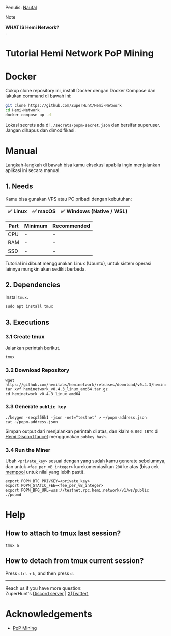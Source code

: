 Penulis: [Naufal](https://x.com/0xfal)

> [!NOTE]
> **WHAT IS Hemi Network?**\
> .

# Tutorial Hemi Network PoP Mining

# Docker
Cukup clone repository ini, install Docker dengan Docker Compose dan lakukan command di bawah ini:
```bash
git clone https://github.com/ZuperHunt/Hemi-Network
cd Hemi-Network
docker compose up -d
```
Lokasi secrets ada di `./secrets/popm-secret.json` dan bersifar superuser. Jangan dihapus dan dimodifikasi.

# Manual
Langkah-langkah di bawah bisa kamu eksekusi apabila ingin menjalankan aplikasi ini secara manual.

## 1. Needs

Kamu bisa gunakan VPS atau PC pribadi dengan kebutuhan:

| ✅ Linux | ✅ macOS | ✅ Windows (Native / WSL) |
| ------------- | ------------- | ------------- |

| Part | Minimum | Recommended |
| ------------- | ------------- | ------------- |
| CPU | - | - |
| RAM | - | - |
| SSD | - | - |

Tutorial ini dibuat menggunakan Linux (Ubuntu), untuk sistem operasi lainnya mungkin akan sedikit berbeda.

## 2. Dependencies

Instal `tmux`.

```
sudo apt install tmux
```

## 3. Executions

### 3.1 Create tmux

Jalankan perintah berikut.

```
tmux
```

### 3.2 Download Repository

```
wget https://github.com/hemilabs/heminetwork/releases/download/v0.4.3/heminetwork_v0.4.3_linux_amd64.tar.gz
tar xvf heminetwork_v0.4.3_linux_amd64.tar.gz
cd heminetwork_v0.4.3_linux_amd64
```

### 3.3 Generate `public key`

```
./keygen -secp256k1 -json -net="testnet" > ~/popm-address.json
cat ~/popm-address.json
```

Simpan output dari menjalankan perintah di atas, dan klaim `0.002 tBTC` di [Hemi Discord faucet](https://discord.gg/hemixyz) menggunakan `pubkey_hash`.

### 3.4 Run the Miner

Ubah `<private_key>` sesuai dengan yang sudah kamu generate sebelumnya, dan untuk `<fee_per_vB_integer>` kurekomendasikan `200` ke atas (bisa cek [mempool](https://mempool.space/testnet) untuk nilai yang lebih pasti).

```
export POPM_BTC_PRIVKEY=<private_key>
export POPM_STATIC_FEE=<fee_per_vB_integer>
export POPM_BFG_URL=wss://testnet.rpc.hemi.network/v1/ws/public
./popmd
```

# Help

## How to attach to tmux last session?

```
tmux a
```

## How to detach from tmux current session?

Press `ctrl` + `b`, and then press `d`.

---

Reach us if you have more question:\
ZuperHunt's [Discord server](https://discord.gg/ZuperHunt) | [X(Twitter)](https://twitter.com/ZuperHunt)

# Acknowledgements

* [PoP Mining](https://docs.hemi.xyz/how-to-tutorials/tutorials/setup-part-1)
